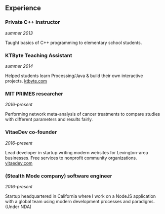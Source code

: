 ## Experience

### Private C++ instructor
*summer 2013*

Taught basics of C++ programming to elementary school students.


### KTByte Teaching Assistant
*summer 2014*

Helped students learn Processing/Java & build their own interactive projects. [ktbyte.com](http://ktbyte.com)


### MIT PRIMES researcher
*2016-present*

Performing network meta-analysis of cancer treatments to compare studies with different parameters and results fairly.


### VitaeDev co-founder
*2016-present*

Lead developer in startup writing modern websites for Lexington-area businesses. Free services to nonprofit community organizations. [vitaedev.com](http://vitaedev.com)


### (Stealth Mode company) software engineer
*2016-present*

Startup headquartered in California where I work on a NodeJS application with a global team using modern development processes and paradigms. (Under NDA)

